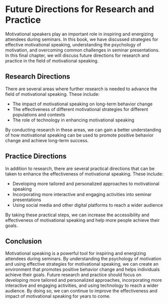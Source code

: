 # Future Directions for Research and Practice

Motivational speakers play an important role in inspiring and energizing attendees during seminars. In this book, we have discussed strategies for effective motivational speaking, understanding the psychology of motivation, and overcoming common challenges in seminar presentations. In this final chapter, we will discuss future directions for research and practice in the field of motivational speaking.

Research Directions
-------------------

There are several areas where further research is needed to advance the field of motivational speaking. These include:

* The impact of motivational speaking on long-term behavior change
* The effectiveness of different motivational strategies for different populations and contexts
* The role of technology in enhancing motivational speaking

By conducting research in these areas, we can gain a better understanding of how motivational speaking can be used to promote positive behavior change and achieve long-term success.

Practice Directions
-------------------

In addition to research, there are several practical directions that can be taken to enhance the effectiveness of motivational speaking. These include:

* Developing more tailored and personalized approaches to motivational speaking
* Incorporating more interactive and engaging activities into seminar presentations
* Using social media and other digital platforms to reach a wider audience

By taking these practical steps, we can increase the accessibility and effectiveness of motivational speaking and help more people achieve their goals.

Conclusion
----------

Motivational speaking is a powerful tool for inspiring and energizing attendees during seminars. By understanding the psychology of motivation and using effective strategies for motivational speaking, we can create an environment that promotes positive behavior change and helps individuals achieve their goals. Future research and practice should focus on developing more tailored and personalized approaches, incorporating more interactive and engaging activities, and using technology to reach a wider audience. By doing so, we can continue to improve the effectiveness and impact of motivational speaking for years to come.



